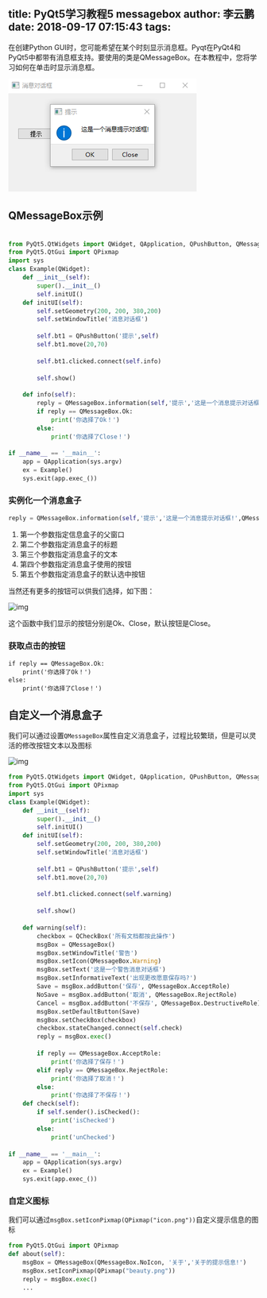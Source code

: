 title: PyQt5学习教程5 messagebox
author: 李云鹏
date: 2018-09-17 07:15:43
tags:
---
在创建Python GUI时，您可能希望在某个时刻显示消息框。Pyqt在PyQt4和PyQt5中都带有消息框支持。要使用的类是QMessageBox。在本教程中，您将学习如何在单击时显示消息框。

![img](/images/Snipaste_2018-09-18_18-47-25.png)

## QMessageBox示例

```python

from PyQt5.QtWidgets import QWidget, QApplication, QPushButton, QMessageBox, QLabel, QCheckBox
from PyQt5.QtGui import QPixmap
import sys
class Example(QWidget):
    def __init__(self):
        super().__init__()
        self.initUI()
    def initUI(self):
        self.setGeometry(200, 200, 380,200)
        self.setWindowTitle('消息对话框')

        self.bt1 = QPushButton('提示',self)
        self.bt1.move(20,70)

        self.bt1.clicked.connect(self.info)

        self.show()

    def info(self):
        reply = QMessageBox.information(self,'提示','这是一个消息提示对话框!',QMessageBox.Ok | QMessageBox.Close, QMessageBox.Close)
        if reply == QMessageBox.Ok:
            print('你选择了Ok！')
        else:
            print('你选择了Close！')

if __name__ == '__main__':
    app = QApplication(sys.argv)
    ex = Example()
    sys.exit(app.exec_())
```

### 实例化一个消息盒子

```python
reply = QMessageBox.information(self,'提示','这是一个消息提示对话框!',QMessageBox.Ok | QMessageBox.Close, QMessageBox.Close)
```
1. 第一个参数指定信息盒子的父窗口
2. 第二个参数指定消息盒子的标题
3. 第三个参数指定消息盒子的文本
4. 第四个参数指定消息盒子使用的按钮
5. 第五个参数指定消息盒子的默认选中按钮

当然还有更多的按钮可以供我们选择，如下图：

![img](http://img.xdbcb8.com/wp-content/uploads/2018/05/%E5%A5%BD%E5%A4%9A%E6%8C%89%E9%92%AE.jpg)


这个函数中我们显示的按钮分别是Ok、Close，默认按钮是Close。

### 获取点击的按钮

```
if reply == QMessageBox.Ok:
    print('你选择了Ok！')
else:
    print('你选择了Close！')
```

## 自定义一个消息盒子

我们可以通过设置`QMessageBox`属性自定义消息盒子，过程比较繁琐，但是可以灵活的修改按钮文本以及图标

![img](http://img.xdbcb8.com/wp-content/uploads/2018/05/%E8%AD%A6%E5%91%8A3.jpg)



```python
from PyQt5.QtWidgets import QWidget, QApplication, QPushButton, QMessageBox, QLabel, QCheckBox
from PyQt5.QtGui import QPixmap
import sys
class Example(QWidget):
    def __init__(self):
        super().__init__()
        self.initUI()
    def initUI(self):
        self.setGeometry(200, 200, 380,200)
        self.setWindowTitle('消息对话框')

        self.bt1 = QPushButton('提示',self)
        self.bt1.move(20,70)

        self.bt1.clicked.connect(self.warning)

        self.show()

    def warning(self):
        checkbox = QCheckBox('所有文档都按此操作')
        msgBox = QMessageBox()
        msgBox.setWindowTitle('警告')
        msgBox.setIcon(QMessageBox.Warning)
        msgBox.setText('这是一个警告消息对话框')
        msgBox.setInformativeText('出现更改愿意保存吗?')
        Save = msgBox.addButton('保存', QMessageBox.AcceptRole)
        NoSave = msgBox.addButton('取消', QMessageBox.RejectRole)
        Cancel = msgBox.addButton('不保存', QMessageBox.DestructiveRole)
        msgBox.setDefaultButton(Save)
        msgBox.setCheckBox(checkbox)
        checkbox.stateChanged.connect(self.check)
        reply = msgBox.exec()

        if reply == QMessageBox.AcceptRole:
            print('你选择了保存！')
        elif reply == QMessageBox.RejectRole:
            print('你选择了取消！')
        else:
            print('你选择了不保存！')
    def check(self):
        if self.sender().isChecked():
            print('isChecked')
        else:
            print('unChecked')

if __name__ == '__main__':
    app = QApplication(sys.argv)
    ex = Example()
    sys.exit(app.exec_())

```

### 自定义图标

我们可以通过`msgBox.setIconPixmap(QPixmap("icon.png"))`自定义提示信息的图标

```python
from PyQt5.QtGui import QPixmap
def about(self):
    msgBox = QMessageBox(QMessageBox.NoIcon, '关于','关于的提示信息!')
    msgBox.setIconPixmap(QPixmap("beauty.png"))
    reply = msgBox.exec()
    ...
```
